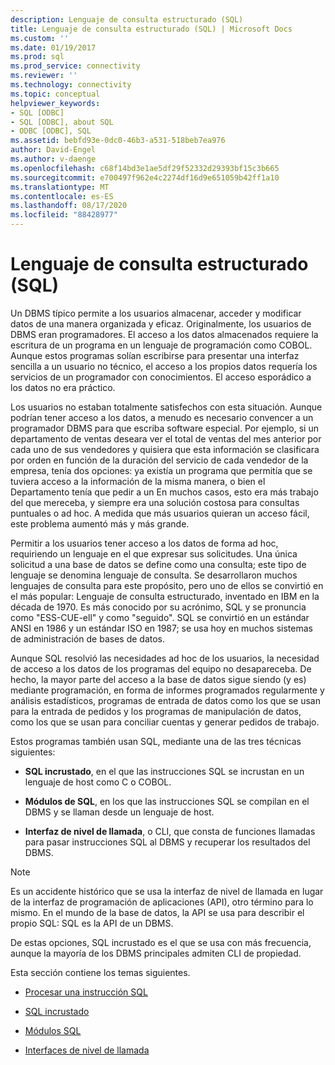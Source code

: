 ```yaml
---
description: Lenguaje de consulta estructurado (SQL)
title: Lenguaje de consulta estructurado (SQL) | Microsoft Docs
ms.custom: ''
ms.date: 01/19/2017
ms.prod: sql
ms.prod_service: connectivity
ms.reviewer: ''
ms.technology: connectivity
ms.topic: conceptual
helpviewer_keywords:
- SQL [ODBC]
- SQL [ODBC], about SQL
- ODBC [ODBC], SQL
ms.assetid: bebfd93e-0dc0-46b3-a531-518beb7ea976
author: David-Engel
ms.author: v-daenge
ms.openlocfilehash: c68f14bd3e1ae5df29f52332d29393bf15c3b665
ms.sourcegitcommit: e700497f962e4c2274df16d9e651059b42ff1a10
ms.translationtype: MT
ms.contentlocale: es-ES
ms.lasthandoff: 08/17/2020
ms.locfileid: "88428977"
---
```

# <a name="structured-query-language-sql"></a>Lenguaje de consulta estructurado (SQL)
Un DBMS típico permite a los usuarios almacenar, acceder y modificar datos de una manera organizada y eficaz. Originalmente, los usuarios de DBMS eran programadores. El acceso a los datos almacenados requiere la escritura de un programa en un lenguaje de programación como COBOL. Aunque estos programas solían escribirse para presentar una interfaz sencilla a un usuario no técnico, el acceso a los propios datos requería los servicios de un programador con conocimientos. El acceso esporádico a los datos no era práctico.  
  
 Los usuarios no estaban totalmente satisfechos con esta situación. Aunque podrían tener acceso a los datos, a menudo es necesario convencer a un programador DBMS para que escriba software especial. Por ejemplo, si un departamento de ventas deseara ver el total de ventas del mes anterior por cada uno de sus vendedores y quisiera que esta información se clasificara por orden en función de la duración del servicio de cada vendedor de la empresa, tenía dos opciones: ya existía un programa que permitía que se tuviera acceso a la información de la misma manera, o bien el Departamento tenía que pedir a un En muchos casos, esto era más trabajo del que mereceba, y siempre era una solución costosa para consultas puntuales o ad hoc. A medida que más usuarios quieran un acceso fácil, este problema aumentó más y más grande.  
  
 Permitir a los usuarios tener acceso a los datos de forma ad hoc, requiriendo un lenguaje en el que expresar sus solicitudes. Una única solicitud a una base de datos se define como una consulta; este tipo de lenguaje se denomina lenguaje de consulta. Se desarrollaron muchos lenguajes de consulta para este propósito, pero uno de ellos se convirtió en el más popular: Lenguaje de consulta estructurado, inventado en IBM en la década de 1970. Es más conocido por su acrónimo, SQL y se pronuncia como "ESS-CUE-ell" y como "seguido". SQL se convirtió en un estándar ANSI en 1986 y un estándar ISO en 1987; se usa hoy en muchos sistemas de administración de bases de datos.  
  
 Aunque SQL resolvió las necesidades ad hoc de los usuarios, la necesidad de acceso a los datos de los programas del equipo no desapareceba. De hecho, la mayor parte del acceso a la base de datos sigue siendo (y es) mediante programación, en forma de informes programados regularmente y análisis estadísticos, programas de entrada de datos como los que se usan para la entrada de pedidos y los programas de manipulación de datos, como los que se usan para conciliar cuentas y generar pedidos de trabajo.  
  
 Estos programas también usan SQL, mediante una de las tres técnicas siguientes:  
  
-   **SQL incrustado**, en el que las instrucciones SQL se incrustan en un lenguaje de host como C o COBOL.  
  
-   **Módulos de SQL**, en los que las instrucciones SQL se compilan en el DBMS y se llaman desde un lenguaje de host.  
  
-   **Interfaz de nivel de llamada**, o CLI, que consta de funciones llamadas para pasar instrucciones SQL al DBMS y recuperar los resultados del DBMS.  
  
> [!NOTE]  
>  Es un accidente histórico que se usa la interfaz de nivel de llamada en lugar de la interfaz de programación de aplicaciones (API), otro término para lo mismo. En el mundo de la base de datos, la API se usa para describir el propio SQL: SQL es la API de un DBMS.  
  
 De estas opciones, SQL incrustado es el que se usa con más frecuencia, aunque la mayoría de los DBMS principales admiten CLI de propiedad.  
  
 Esta sección contiene los temas siguientes.  
  
-   [Procesar una instrucción SQL](../../odbc/reference/processing-a-sql-statement.md)  
  
-   [SQL incrustado](../../odbc/reference/embedded-sql.md)  
  
-   [Módulos SQL](../../odbc/reference/sql-modules.md)  
  
-   [Interfaces de nivel de llamada](../../odbc/reference/call-level-interfaces.md)
